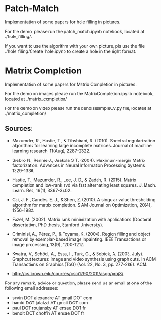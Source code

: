 ﻿# Patch-Match
Implementation of some papers for hole filling in pictures.

For the demo, please run the patch_match.ipynb notebook, located at ./hole_filling/.

If you want to use the algorithm with your own picture, pls use the file ./hole_filing/Create_hole.ipynb to create a hole in the right format.

# Matrix Completion
Implementation of some papers for Matrix Completion in pictures.

For the demo on images please run the MatrixCompletion.ipynb notebook, located at ./matrix_completion/

For the demo on video please run the denoisesimpleCV.py file, located at ./matrix_completion/

## Sources:

- Mazumder, R., Hastie, T., & Tibshirani, R. (2010). Spectral regularization algorithms for learning large incomplete matrices. Journal of machine learning research, 11(Aug), 2287-2322.

- Srebro N., Rennie J., Jaakola S T. (2004). Maximum-margin Matrix factorization. Advances in Neural Information Processing Systems, 1329-1336.

- Hastie, T., Mazumder, R., Lee, J. D., & Zadeh, R. (2015). Matrix completion and low-rank svd via fast alternating least squares. J. Mach. Learn. Res, 16(1), 3367-3402.

- Cai, J. F., Candès, E. J., & Shen, Z. (2010). A singular value thresholding algorithm for matrix completion. SIAM Journal on Optimization, 20(4), 1956-1982.

- Fazel, M. (2002). Matrix rank minimization with applications (Doctoral dissertation, PhD thesis, Stanford University).

- Criminisi, A., Pérez, P., & Toyama, K. (2004). Region filling and object removal by exemplar-based image inpainting. IEEE Transactions on image processing, 13(9), 1200-1212.

- Kwatra, V., Schödl, A., Essa, I., Turk, G., & Bobick, A. (2003, July). Graphcut textures: image and video synthesis using graph cuts. In ACM Transactions on Graphics (ToG) (Vol. 22, No. 3, pp. 277-286). ACM.

- http://cs.brown.edu/courses/csci1290/2011/asgn/proj3/

For any remark, advice or question, please send us an email at one of the following email addresses:
- sevin DOT alexandre AT gmail DOT com
- hamid DOT jalalzai AT gmail DOT com
- paul DOT roujansky AT ensae DOT fr
- benoit DOT choffin AT ensae DOT fr
